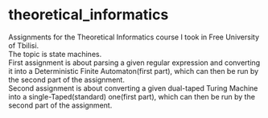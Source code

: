 # theoretical_informatics
Assignments for the Theoretical Informatics course I took in Free University of Tbilisi.\
The topic is state machines.\
First assignment is about parsing a given regular expression and converting it into a Deterministic Finite Automaton(first part), which can then be run by the second part of the assignment.\
Second assignment is about converting a given dual-taped Turing Machine into a single-Taped(standard) one(first part), which can then be run by the second part of the assignment.
